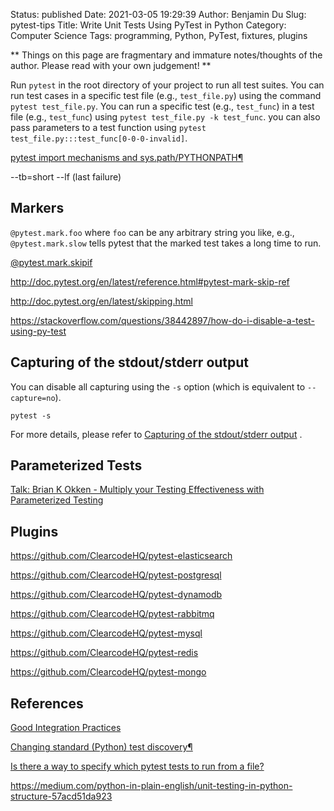 Status: published
Date: 2021-03-05 19:29:39
Author: Benjamin Du
Slug: pytest-tips
Title: Write Unit Tests Using PyTest in Python
Category: Computer Science
Tags: programming, Python, PyTest, fixtures, plugins

**
Things on this page are fragmentary and immature notes/thoughts of the author.
Please read with your own judgement!
**

Run `pytest` in the root directory of your project to run all test suites. 
You can run test cases in a specific test file (e.g., `test_file.py`) 
using the command `pytest test_file.py`.
You can run a specific test (e.g., `test_func`) 
in a test file (e.g., `test_func`) using `pytest test_file.py -k test_func`.
you can also pass parameters to a test function using
`pytest test_file.py:::test_func[0-0-0-invalid]`.

[pytest import mechanisms and sys.path/PYTHONPATH¶](https://docs.pytest.org/en/stable/pythonpath.html#import-modes)

--tb=short
--lf (last failure)


## Markers

`@pytest.mark.foo` where `foo` can be any arbitrary string you like, 
e.g., `@pytest.mark.slow` tells pytest that the marked test takes a long time to run.

[@pytest.mark.skipif](http://doc.pytest.org/en/latest/reference.html#pytest-mark-skipif)

http://doc.pytest.org/en/latest/reference.html#pytest-mark-skip-ref

http://doc.pytest.org/en/latest/skipping.html

https://stackoverflow.com/questions/38442897/how-do-i-disable-a-test-using-py-test

## Capturing of the stdout/stderr output

You can disable all capturing using the `-s` option 
(which is equivalent to `--capture=no`).

    pytest -s

For more details,
please refer to
[Capturing of the stdout/stderr output](https://docs.pytest.org/en/reorganize-docs/capture.html)
.

## Parameterized Tests

[Talk: Brian K Okken - Multiply your Testing Effectiveness with Parameterized Testing](https://www.youtube.com/watch?v=2R1HELARjUk)


## Plugins

https://github.com/ClearcodeHQ/pytest-elasticsearch

https://github.com/ClearcodeHQ/pytest-postgresql


https://github.com/ClearcodeHQ/pytest-dynamodb

https://github.com/ClearcodeHQ/pytest-rabbitmq

https://github.com/ClearcodeHQ/pytest-mysql

https://github.com/ClearcodeHQ/pytest-redis

https://github.com/ClearcodeHQ/pytest-mongo


## References

[Good Integration Practices](https://docs.pytest.org/en/stable/goodpractices.html#test-package-name)

[Changing standard (Python) test discovery¶](https://docs.pytest.org/en/stable/example/pythoncollection.html)

[Is there a way to specify which pytest tests to run from a file?](https://stackoverflow.com/questions/36456920/is-there-a-way-to-specify-which-pytest-tests-to-run-from-a-file)

https://medium.com/python-in-plain-english/unit-testing-in-python-structure-57acd51da923